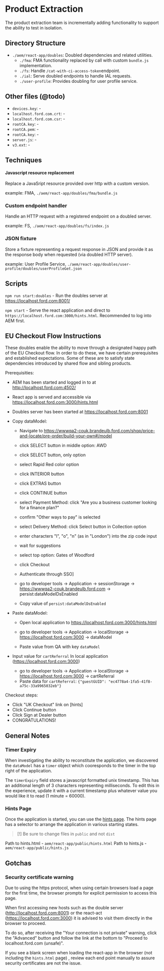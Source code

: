 # Product Extraction

The product extraction team is incrementally adding functionality to support the ability to test in isolation.


## Directory Structure

- `./aem/react-app/doubles`: Doubled dependencies and related utilities.
	- `./fma`: FMA functionality replaced by call with custom `bundle.js` implementation.
	- `./fs`: Handle `/cat-with-ci-access-token`endpoint.
	- `./ial`: Serve doubled endpoints to handle IAL requests.
	- `./user-profile`: Provides doubling for user profile service.


## Other files (@todo)
- `devices.key`: -
- `localhost.ford.com.crt`: -
- `localhost.ford.com.csr`: -
- `rootCA.key`: -
- `rootCA.pem`: -
- `rootCA.key`: -
- `server.js`: -
- `v3.ext`: -


## Techniques

#### Javascript resource replacement
Replace a JavaSript resource provided over http with a custom version.

example: FMA, `./aem/react-app/doubles/fma/bundle.js`


### Custom endpoint handler
Handle an HTTP request with a registered endpoint on a doubled server.

example: FS, `./aem/react-app/doubles/fs/index.js`


### JSON fixture
Store a fixture representing a request response in JSON and provide it as the response body when requested (via doubled HTTP server).

example: User Profile Service, `./aem/react-app/doubles/user-profile/doubles/userProfileGet.json`


## Scripts

`npm run start:doubles` - Run the doubles server at https://localhost.ford.com:8001/

`npm start` - Serve the react application and direct to `https://localhost.ford.com:3000/hints.html`. Recommended to log into AEM first.


## EU Checkout Flow Instructions

These doubles enable the ability to move through a designated happy path of the EU Checkout flow. In order to do these, we have certain prerequisites and established expectations. Some of these are to satisfy state dependencies introduced by shared flow and sibling products.

Prerequisities:
- AEM has been started and logged in to at http://localhost.ford.com:4502/

- React app is served and accessible via https://localhost.ford.com:3000/hints.html

- Doubles server has been started at https://localhost.ford.com:8001

- Copy dataModel:
	- Navigate to https://wwwqa2-couk.brandeulb.ford.com/shop/price-and-locate/pre-order/build-your-own#/model
	- click SELECT button in middle option: AWD
	- click SELECT button, only option
	- select Rapid Red color option
	- click INTERIOR button
	- click EXTRAS button
	- click CONTINUE button
	- select Payment Method: click "Are you a business customer looking for a finance plan?"
	- confirm "Other ways to pay" is selected
	- select Delivery Method: click Select button in Collection option
	- enter characters "l", "o", "n" (as in "London") into the zip code input
	- wait for suggestions
	- select top option: Gates of Woodford
	- click Checkout

	- Authenticate through SSO]
	- go to developer tools
		-> Application
		-> sessionStorage
		-> https://wwwqa2-couk.brandeulb.ford.com
		-> persist:dataModelDsEnabled
	- Copy value of `persist:dataModelDsEnabled`
- Paste dataModel:
	- Open local application to https://localhost.ford.com:3000/hints.html


	- go to developer tools
		-> Application
		-> localStorage
		-> https://localhost.ford.com:3000
		-> dataModel
	- Paste value from QA with key `dataModel`

- Input value for `cartReferral`
	In local application (https://localhost.ford.com:3000)

	- go to developer tools
		-> Application
		-> localStorage
		-> https://localhost.ford.com:3000
		-> cartReferral
	- Paste data for `cartReferral`:
		`{"guestGUID": "ec4778a4-1fa5-41f8-a75c-33a9965032eb"}`

Checkout steps:
- Click "UK Checkout" link on [hints]
- Click Continue button
- Click Sign at Dealer button
- CONGRATULATIONS!


## General Notes

### Timer Expiry

When investigating the ability to reconstitute the application, we discovered the `dataModel` has a `timer` object which cooresponds to the timer in the top right of the application.

The `timerExpiry` field stores a javascript formatted unix timestamp. This has an additional length of 3 characters representing milliseconds. To edit this in the experience, update it with a current timestamp plus whatever value you would like it to read (1 minute = 60000).

### Hints Page
Once the application is started, you can use the [hints page](https://localhost.ford.com:3000/hints.html). The hints page has a selector to arrange the application in various starting states.

> [!] Be sure to change files in `public` and not `dist`

Path to hints.html - `aem/react-app/public/hints.html`
Path to hints.js - `aem/react-app/public/hints.js`

## Gotchas

### Security certificate warning

Due to using the https protocol, when using certain browsers load a page for the first time, the browser prompts for explicit permission to access this page.

When first accessing new hosts such as the double server (http://localhost.ford.com:8001) or the react-act (https://localhost.ford.com:3000) it is advised to visit them directly in the browser to proceed.

To do so, after receiving the "Your connection is not private" warning, click the "Advanced" button and follow the link at the bottom to "Proceed to localhost.ford.com (unsafe)".

If you see a blank screen when loading the react-app in the browser (not including the `hints.html` page) , review each end point manually to assure security certificates are not the issue.